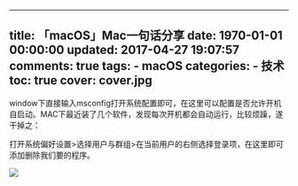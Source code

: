 
---
title: 「macOS」Mac一句话分享
date: 1970-01-01 00:00:00
updated: 2017-04-27 19:07:57
comments: true
tags:
    - macOS
categories:
    - 技术
toc: true
cover: cover.jpg 
---



window下直接输入msconfig打开系统配置即可，在这里可以配置是否允许开机自启动。MAC下最近装了几个软件，发现每次开机都会自动运行，比较烦躁，遂干掉之：

打开系统偏好设置>选择用户与群组>在当前用户的右侧选择登录项，在这里即可添加删除我们要的程序。

![](http://img.blog.csdn.net/20150308114522999?watermark/2/text/aHR0cDovL2Jsb2cuY3Nkbi5uZXQvdHRkZXZz/font/5a6L5L2T/fontsize/400/fill/I0JBQkFCMA==/dissolve/70/gravity/SouthEast)  

  

